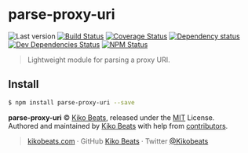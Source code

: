 # parse-proxy-uri

![Last version](https://img.shields.io/github/tag/Kikobeats/parse-proxy-uri.svg?style=flat-square)
[![Build Status](https://img.shields.io/travis/com/Kikobeats/parse-proxy-uri/master.svg?style=flat-square)](https://travis-ci.com/Kikobeats/parse-proxy-uri)
[![Coverage Status](https://img.shields.io/coveralls/Kikobeats/parse-proxy-uri.svg?style=flat-square)](https://coveralls.io/github/Kikobeats/parse-proxy-uri)
[![Dependency status](https://img.shields.io/david/Kikobeats/parse-proxy-uri.svg?style=flat-square)](https://david-dm.org/Kikobeats/parse-proxy-uri)
[![Dev Dependencies Status](https://img.shields.io/david/dev/Kikobeats/parse-proxy-uri.svg?style=flat-square)](https://david-dm.org/Kikobeats/parse-proxy-uri#info=devDependencies)
[![NPM Status](https://img.shields.io/npm/dm/parse-proxy-uri.svg?style=flat-square)](https://www.npmjs.org/package/parse-proxy-uri)

> Lightweight module for parsing a proxy URI.

## Install

```bash
$ npm install parse-proxy-uri --save
```

**parse-proxy-uri** © [Kiko Beats](https://kikobeats.com), released under the [MIT](https://github.com/Kikobeats/parse-proxy-uri/blob/master/LICENSE.md) License.<br>
Authored and maintained by [Kiko Beats](https://kikobeats.com) with help from [contributors](https://github.com/Kikobeats/parse-proxy-uri/contributors).

> [kikobeats.com](https://kikobeats.com) · GitHub [Kiko Beats](https://github.com/Kikobeats) · Twitter [@Kikobeats](https://twitter.com/Kikobeats)
